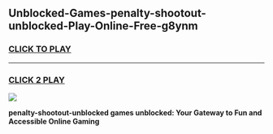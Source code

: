 
## Unblocked-Games-penalty-shootout-unblocked-Play-Online-Free-g8ynm
<h3>
<a href="https://premium76.site?title=penalty-shootout-unblocked&ref=26A">CLICK TO PLAY</a></h3>
<hr>

<h3>
<a href="https://premium76.site?title=penalty-shootout-unblocked&ref=26A">CLICK 2 PLAY</a>
  
</h3>

<a href="https://premium76.site?title=penalty-shootout-unblocked&ref=26A"><img src="https://clearcache.store/games.png"></a>


**penalty-shootout-unblocked games unblocked: Your Gateway to Fun and Accessible Online Gaming**
